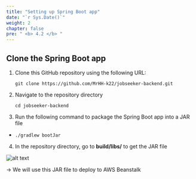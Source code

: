```yaml
---
title: "Setting up Spring Boot app"
date: "`r Sys.Date()`"
weight: 2
chapter: false
pre: " <b> 4.2 </b> "
---
```


## Clone the Spring Boot app

1. Clone this GitHub repository using the following URL:

   ```
   git clone https://github.com/MrHH-k22/jobseeker-backend.git
   ```

2. Navigate to the repository directory

   ```
   cd jobseeker-backend
   ```

3. Run the following command to package the Spring Boot app into a JAR file

- ```
  ./gradlew bootJar
  ```

4. In the repository directory, go to **build/libs/** to get the JAR file

![alt text](image.png)

-> We will use this JAR file to deploy to AWS Beanstalk

